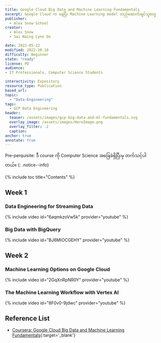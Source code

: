 ```yaml
---
title: Google Cloud Big Data and Machine Learning Fundamentals
excerpt: Google Cloud က နေပြီး Machine Learning model တည်ဆောက်ချင်သူတွေ လေ့လာသင့်တဲ့ course ပဲဖြစ်ပါတယ်။
publisher:
  - Alex Snow School 
creator:
  - Alex Snow
  - Sai Naing Lynn Oo

date: 2022-05-22
modified: 2022-10-10
difficulty: Beginner
state: "ready"
license: PD
audience:
- IT Professionals, Computer Science Students

interactivity: Expository
resource_type: Publication
based_url: 
topic:
  - "Data-Engineering"
tags:
  - GCP Data Engineering
header:
  teaser: /assets/images/gcp-big-data-and-ml-fundamentals.svg
  overlay_image: /assets/images/HeroImage.png
  overlay_filter: .2
  caption: 
anchor: true
annotate: true
---
```


Pre-perquisite: ဒီ course ကို Computer Science အခြေခံရှိပြီးမှ တက်သင့်ပါတယ်။
{: .notice--info}

{% include toc title="Contents" %}

## Week 1

### Data Engineering for Streaming Data

{% include video id="6aqmkzoVw5k" provider="youtube" %}

### Big Data with BigQuery

{% include video id="BJ6MIOCGEHY" provider="youtube" %}

## Week 2

### Machine Learning Options on Google Cloud

{% include video id="2GqXnRpNR0Y" provider="youtube" %}

### The Machine Learning Workflow with Vertex AI

{% include video id="8F0v0-9jdwc" provider="youtube" %}

## Reference List

- [Coursera: Google Cloud Big Data and Machine Learning Fundamentals](https://www.coursera.org/learn/gcp-big-data-ml-fundamentals){:target='_blank'}
